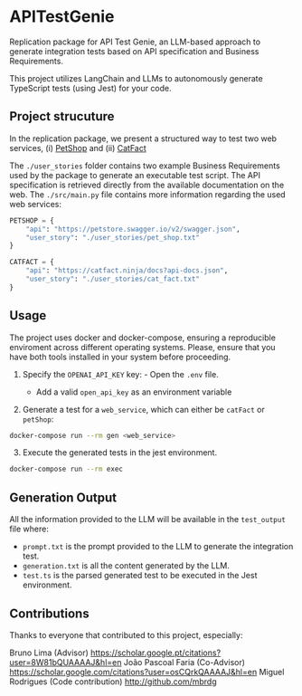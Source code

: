 # APITestGenie
Replication package for API Test Genie, an LLM-based approach to generate integration tests based on API specification and Business Requirements.

This project utilizes LangChain and LLMs to autonomously generate TypeScript tests (using Jest) for your code.

## Project strucuture

In the replication package, we present a structured way to test two web services, (i) [PetShop](https://petstore.swagger.io/) and (ii) [CatFact](https://catfact.ninja/)

The `./user_stories` folder contains two example Business Requirements used by the package to generate an executable test script.
The API specification is retrieved directly from the available documentation on the web. 
The `./src/main.py` file contains more information regarding the used web services:

```py
PETSHOP = {
    "api": "https://petstore.swagger.io/v2/swagger.json",
    "user_story": "./user_stories/pet_shop.txt"
}

CATFACT = {
    "api": "https://catfact.ninja/docs?api-docs.json",
    "user_story": "./user_stories/cat_fact.txt"
}
```

## Usage

The project uses docker and docker-compose, ensuring a reproducible enviroment across different operating systems.
Please, ensure that you have both tools installed in your system before proceeding.

1. Specify the `OPENAI_API_KEY` key: - Open the `.env` file.
    - Add a valid `open_api_key` as an environment variable

2. Generate a test for a `web_service`, which can either be `catFact` or `petShop`:

```sh
docker-compose run --rm gen <web_service>
```

3. Execute the generated tests in the jest environment.

```sh
docker-compose run --rm exec
```


## Generation Output

All the information provided to the LLM will be available in the `test_output` file where:
- `prompt.txt` is the prompt provided to the LLM to generate the integration test.
- `generation.txt` is all the content generated by the LLM.
- `test.ts` is the parsed generated test to be executed in the Jest environment.

## Contributions

Thanks to everyone that contributed to this project, especially:

Bruno Lima (Advisor) https://scholar.google.pt/citations?user=8W81bQUAAAAJ&hl=en
João Pascoal Faria (Co-Advisor) https://scholar.google.com/citations?user=osCQrkQAAAAJ&hl=en
Miguel Rodrigues (Code contribution) http://github.com/mbrdg